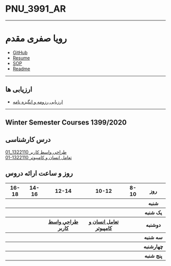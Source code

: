 # PNU_3991_AR
---------
# رویا صفری مقدم
- [GitHub](https://github.com/royasafari)
- [Resume](https://royasafari.github.io/RoyaSafariResume/) 
- [SOP](https://royasafari.github.io/RoyaSafariSOP/)
- [Readme](https://github.com/royasafari/PNU_3991_AR/)
---------------
## ارزیابی ها 
- [ارزیابی رزومه و انگیزه نامه](https://github.com/royasafari/PNU_3991_AR/blob/main/General/RS_CV_CheckList_AR_3991.pdf)

---------------
  ## Winter Semester Courses 1399/2020
## درس کارشناسی
[طراحی واسط کاربر 1322110_01](https://github.com/AliRazavi-edu/PNU_3991/tree/master/_BSc/UserInterfaceDesgin#TOC)
<br>
[01-1322110 تعامل انسان و کامپیوتر](https://github.com/AliRazavi-edu/PNU_3991/tree/master/_BSc/HumanComputerInteraction#TOC)

## روز و ساعت ارائه دروس
<table style="width:100%">
    <tr>
        <th >16-18</th>
        <th >14-16</th>
        <th >12-14</th>
        <th>10-12</th>
        <th>8-10</th>
        <th>روز</th>
    </tr>
    <tr>
        <th ></th>
        <th ></th>
        <th ></th>
        <th></th>
        <th></th>
        <th>شنبه</th>
    </tr>
    <tr>
        <th ></th>
        <th ></th>
        <th></th>
        <th></th>
        <th ></th>
        <th>یک شنبه</th>
    </tr>
    <tr>
        <th ></th>
        <th ></th>
        <th><a  href="https://alirazavi-edu.github.io/PNU_3991/_BSc/UserInterfaceDesgin/index.html">طراحي واسط كاربر</a></th>
        <th><a  href="https://github.com/AliRazavi-edu/PNU_3991/tree/master/_BSc/HumanComputerInteraction#TOC">تعامل انسان و کامپیوتر</a></th>
        <th ></th>
        <th>دوشنبه</th>
    </tr>
    <tr>
        <th ></th>
        <th ></th>
        <th></th>
        <th></th>
        <th ></th>
        <th>سه شنبه</th>
    </tr>
    <tr>
        <th ></th>
        <th ></th>
        <th></th>
        <th></th>
        <th ></th>
        <th>چهارشنبه</th>
    </tr>
    <tr>
        <th ></th>
        <th ></th>
        <th ></th>
        <th></th>
        <th></th>
        <th>پنج شنبه</th>
    </tr>
</table>
